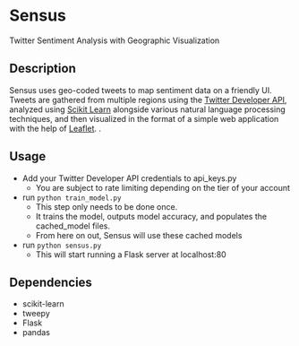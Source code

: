 # Sensus
Twitter Sentiment Analysis with Geographic Visualization


Description
------------
Sensus uses geo-coded tweets to map sentiment data on a friendly UI.
Tweets are gathered from multiple regions using the [Twitter Developer API](https://developer.twitter.com/en/docs/tweets/search/overview), analyzed using [Scikit Learn](https://scikit-learn.org/stable/) alongside various natural language processing techniques, and then visualized in the format of a simple web application with the help of [Leaflet](https://leafletjs.com/).
.


Usage
------------
* Add your Twitter Developer API credentials to api_keys.py
  - You are subject to rate limiting depending on the tier of your account
* run  `python train_model.py`
  - This step only needs to be done once. 
  - It trains the model, outputs model accuracy, and populates the cached_model files.
  - From here on out, Sensus will use these cached models 
* run  `python sensus.py`  
  - This will start running a Flask server at localhost:80


Dependencies
------------
* scikit-learn
* tweepy
* Flask
* pandas
